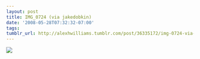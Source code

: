 ```yaml
---
layout: post
title: IMG_0724 (via jakedobkin)
date: '2008-05-28T07:32:32-07:00'
tags: 
tumblr_url: http://alexhwilliams.tumblr.com/post/36335172/img-0724-via-jakedobkin
---
```

<img src="http://31.media.tumblr.com/EXq6qISRE9jkep5uLAtIG74C_500.jpg"/>
